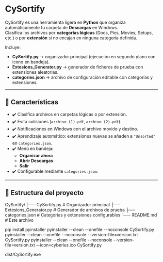 # CySortify

CySortify es una herramienta ligera en **Python** que organiza automáticamente tu carpeta de **Descargas** en Windows.  
Clasifica los archivos por **categorías lógicas** (Docs, Pics, Movies, Setups, etc.) o por **extensión** si no encajan en ninguna categoría definida.  

Incluye:
- **CySortify.py** → organizador principal (ejecución en segundo plano con icono en bandeja).
- **Extesions_Generator.py** → generador de ficheros de prueba con extensiones aleatorias.
- **categories.json** → archivo de configuración editable con categorías y extensiones.

---

## 🚀 Características

- ✔️ Clasifica archivos en carpetas lógicas o por extensión.
- ✔️ Evita colisiones (`archivo (1).pdf`, `archivo (2).pdf`).
- ✔️ Notificaciones en Windows con el archivo movido y destino.
- ✔️ Aprendizaje automático: extensiones nuevas se añaden a `"Unsorted"` en `categories.json`.
- ✔️ Menú en bandeja:
  - **Organizar ahora**
  - **Abrir Descargas**
  - **Salir**
- ✔️ Configurable mediante `categories.json`.

---

## 📂 Estructura del proyecto

CySortify/
├── CySortify.py # Organizador principal
├── Extesions_Generator.py # Generador de archivos de prueba
├── categories.json # Categorías y extensiones configurables
└── README.md # Este archivo

pip install pyinstaller
pyinstaller --clean --onefile --noconsole CySortify.py
pyinstaller --clean --onefile --noconsole --version-file=version.txt CySortify.py
pyinstaller --clean --onefile --noconsole --version-file=version.txt --icon=cyberius.ico CySortify.py

dist/CySortify.exe
